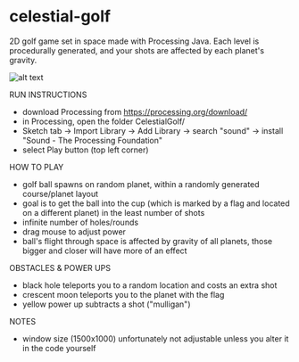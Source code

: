 # celestial-golf
2D golf game set in space made with Processing Java. Each level is procedurally generated, and your shots are affected by each planet's gravity.

![alt text](https://github.com/[username]/[reponame]/blob/[branch]/image.jpg?raw=true)

RUN INSTRUCTIONS

- download Processing from https://processing.org/download/
- in Processing, open the folder CelestialGolf/
- Sketch tab -> Import Library -> Add Library -> search "sound" -> install "Sound - The Processing Foundation"
- select Play button (top left corner)

HOW TO PLAY

- golf ball spawns on random planet, within a randomly generated course/planet layout
- goal is to get the ball into the cup (which is marked by a flag and located on a different planet) in the least number of shots
- infinite number of holes/rounds
- drag mouse to adjust power
- ball's flight through space is affected by gravity of all planets, those bigger and closer will have more of an effect

OBSTACLES & POWER UPS

- black hole teleports you to a random location and costs an extra shot
- crescent moon teleports you to the planet with the flag
- yellow power up subtracts a shot ("mulligan")

NOTES

- window size (1500x1000) unfortunately not adjustable unless you alter it in the code yourself
